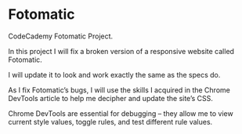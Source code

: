 # Fotomatic
CodeCademy Fotomatic Project.

In this project I will fix a broken version of a responsive website called Fotomatic. 

I will update it to look and work exactly the same as the specs do.

As I fix Fotomatic’s bugs, I will use the skills I acquired in the Chrome DevTools article to help me decipher and update the site’s CSS.

Chrome DevTools are essential for debugging – they allow me to view current style values, toggle rules, and test different rule values.
